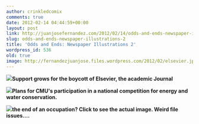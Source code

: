 ```yaml
---
author: crinkledcomix
comments: true
date: 2012-02-14 04:44:59+00:00
layout: post
link: http://juanjosefernandez.com/2012/02/14/odds-and-ends-newspaper-illustrations-2/
slug: odds-and-ends-newspaper-illustrations-2
title: 'Odds and Ends: Newspaper Illustrations 2'
wordpress_id: 536
old: true
image: http://fernandezjuanjose.files.wordpress.com/2012/02/elsevier.jpg
---
```

<!--more-->

![](http://fernandezjuanjose.files.wordpress.com/2012/02/elsevier.jpg)**Support grows for the boycott of Elsevier, the academic Journal**

![](http://fernandezjuanjose.files.wordpress.com/2012/02/light-and-water.jpg)**Plans for CMU's participation in a national competition for energy and water conservation.**

![](http://fernandezjuanjose.files.wordpress.com/2012/02/occupy1.jpg)**the end of an occupation? Click to see the actual image. Weird file issues....**

